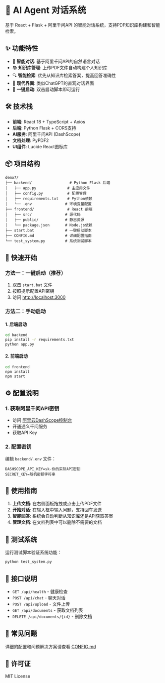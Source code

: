 # 🤖 AI Agent 对话系统

基于 React + Flask + 阿里千问API 的智能对话系统，支持PDF知识库构建和智能检索。

## ✨ 功能特性

- 🎯 **智能对话**: 基于阿里千问API的自然语言对话
- 📚 **知识库管理**: 上传PDF文件自动构建个人知识库
- 🔍 **智能检索**: 优先从知识库检索答案，提高回答准确性
- 💬 **现代界面**: 类似ChatGPT的直观对话界面
- 🚀 **一键启动**: 双击启动脚本即可运行

## 🛠 技术栈

- **前端**: React 18 + TypeScript + Axios
- **后端**: Python Flask + CORS支持
- **AI服务**: 阿里千问API (DashScope)
- **文档处理**: PyPDF2
- **UI组件**: Lucide React图标库

## 📦 项目结构

```
demo7/
├── backend/                 # Python Flask 后端
│   ├── app.py              # 主应用文件
│   ├── config.py           # 配置管理
│   ├── requirements.txt    # Python依赖
│   └── .env               # 环境变量配置
├── frontend/               # React 前端
│   ├── src/               # 源代码
│   ├── public/            # 静态资源
│   └── package.json       # Node.js依赖
├── start.bat              # 一键启动脚本
├── CONFIG.md              # 详细配置指南
└── test_system.py         # 系统测试脚本
```

## 🚀 快速开始

### 方法一：一键启动（推荐）

1. 双击 `start.bat` 文件
2. 按照提示配置API密钥
3. 访问 <http://localhost:3000>

### 方法二：手动启动

#### 1. 后端启动

```bash
cd backend
pip install -r requirements.txt
python app.py
```

#### 2. 前端启动

```bash
cd frontend
npm install
npm start
```

## ⚙️ 配置说明

### 1. 获取阿里千问API密钥

- 访问 [阿里云DashScope控制台](https://dashscope.console.aliyun.com/)
- 开通通义千问服务
- 获取API Key

### 2. 配置密钥

编辑 `backend/.env` 文件：

```env
DASHSCOPE_API_KEY=sk-你的实际API密钥
SECRET_KEY=随机密钥字符串
```

## 📖 使用指南

1. **上传文档**: 在右侧面板拖拽或点击上传PDF文件
2. **开始对话**: 在输入框中输入问题，支持回车发送
3. **智能回答**: 系统会自动判断从知识库还是API获取答案
4. **管理文档**: 在文档列表中可以删除不需要的文档

## 🧪 测试系统

运行测试脚本验证系统功能：

```bash
python test_system.py
```

## 📝 接口说明

- `GET /api/health` - 健康检查
- `POST /api/chat` - 聊天对话
- `POST /api/upload` - 文件上传
- `GET /api/documents` - 获取文档列表
- `DELETE /api/documents/{id}` - 删除文档

## 🐛 常见问题

详细的配置和问题解决方案请查看 [CONFIG.md](CONFIG.md)

## 📄 许可证

MIT License

